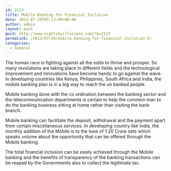 ```yaml
---
id: 2123
title: Mobile Banking For Financial Inclution
date: 2013-07-29T05:13:00+00:00
author: admin
layout: post
guid: http://www.nightskyillusions.com/?p=2123
permalink: /2013/07/29/mobile-banking-for-financial-inclution-2/
categories:
  - General
---
```

The human race is fighting against all the odds to thrive and prosper. So many revolutions are taking place in different fields and the technological improvement and innovations have become handy to go against the wave. In developing countries like Kenya, Philippines, South Africa and India, the mobile banking plan is in a big way to reach the un banked people.

Mobile banking done with the co ordination between the banking sector and the telecommunication departments is certain to help the common man to do the banking business sitting at home rather than visiting the bank branch.

Mobile banking can facilitate the deposit, withdrawal and the payment apart from certain miscellaneous services. In developing country like India, the monthly addition of the Mobile is to the tune of 1.20 Crore sets which speaks volume about the opportunity that can be offered through the Mobile banking.

The total financial inclusion can be easily achieved through the Mobile banking and the benefits of transparency of the banking transactions can be reaped by the Governments also to collect the legitimate tax.
